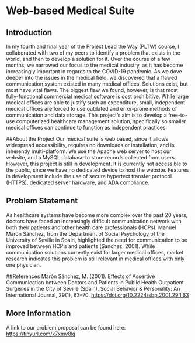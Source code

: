 # Web-based Medical Suite
## Introduction
In my fourth and final year of the Project Lead the Way (PLTW) course, I collaborated with two of my peers to identify a problem that exists in the world, and then to develop a solution for it. Over the course of a few months, we narrowed our focus to the medical industry, as it has become increasingly important in regards to the COVID-19 pandemic. As we dove deeper into the issues in the medical field, we discovered that a flawed communication system existed in many medical offices. Solutions exist, but most have vital flaws. The biggest flaw we found, however, is that most fully-functional commercial medical software is cost prohibitive. While large medical offices are able to justify such an expenditure, small, independent medical offices are forced to use outdated and error-prone methods of communication and data storage. This project’s aim is to develop a free-to-use computerized healthcare management solution, specifically so smaller medical offices can continue to function as independent practices. 

##About the Project
Our medical suite is web based, since it allows widespread accessibility, requires no downloads or installation, and is inherently multi-platform. We use the Apache web server to host our website, and a MySQL database to store records collected from users. However, this project is still in development. It is currently not accessible to the public, since we have no dedicated device to host the website. Features in development include the use of secure hypertext transfer protocol (HTTPS), dedicated server hardware, and ADA compliance. 

## Problem Statement
As healthcare systems have become more complex over the past 20 years, doctors have faced an increasingly difficult communication network with both their patients and other health care professionals (HCPs).  Manuel Marõn Sánchez, from the Department of Social Psychology of the University of Seville in Spain, highlighted the need for communication to be improved between HCP’s and patients (Sanchez, 2001).  While communication solutions currently exist for larger medical offices, market research indicates this problem is still relevant in medical offices with only one physician.

##References
Marõn Sánchez, M. (2001).  Effects of Assertive Communication between Doctors and Patients in Public Health Outpatient Surgeries in the City of Seville (Spain).  Social Behavior & Personality: An International Journal, 29(1), 63–70.  https://doi.org/10.2224/sbp.2001.29.1.63

## More Information
A link to our problem proposal can be found here: https://tinyurl.com/x7xmv8kj
